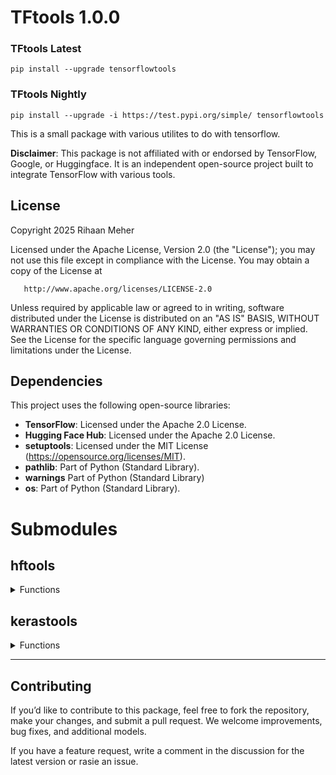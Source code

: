 # TFtools 1.0.0




### TFtools Latest




    pip install --upgrade tensorflowtools




### TFtools Nightly




    pip install --upgrade -i https://test.pypi.org/simple/ tensorflowtools




This is a small package with various utilites to do with tensorflow.












**Disclaimer**: This package is not affiliated with or endorsed by TensorFlow, Google, or Huggingface. It is an independent open-source project built to integrate TensorFlow with various tools.




## License




Copyright 2025 Rihaan Meher




   Licensed under the Apache License, Version 2.0 (the "License");
   you may not use this file except in compliance with the License.
   You may obtain a copy of the License at




       http://www.apache.org/licenses/LICENSE-2.0




   Unless required by applicable law or agreed to in writing, software
   distributed under the License is distributed on an "AS IS" BASIS,
   WITHOUT WARRANTIES OR CONDITIONS OF ANY KIND, either express or implied.
   See the License for the specific language governing permissions and
   limitations under the License.




## Dependencies




This project uses the following open-source libraries:




- **TensorFlow**: Licensed under the Apache 2.0 License.
- **Hugging Face Hub**: Licensed under the Apache 2.0 License.
- **setuptools**: Licensed under the MIT License (https://opensource.org/licenses/MIT).
- **pathlib**: Part of Python (Standard Library).
- **warnings** Part of Python (Standard Library)
- **os**: Part of Python (Standard Library).












# Submodules




## hftools




<details>
<summary>Functions</summary>




---
<details>
<summary>get_model_folder(username, repository)</summary>


Returns the path where a model downloaded with tensorflowtools.hftools.download_model_from_huggingface would be stored.


</details>


<details>
<summary>download_model_from_huggingface(username, repository, model_filename)</summary>




This downloads a model named the model_filename parameter from huggingface along with the config.json and preprocessorconfig.json files to the tensorflowtools data directory. It can be used with the load_from_hf_cache function in the kerastools submodule




##### Example




    import tensorflowtools
    tensorflowtools.hftools.download_model_from_huggingface("sharktide", "recyclebot0", "tf_model.h5")
    model = tensorflowtools.kerastools.load_from_hf_cache("sharktide", "recyclebot0", "tf_model.h5")
    model.summary




</details>




<details>
<summary>clear_model_cache()</summary>




This clears the model cache; all downloaded models and configuration files will be deleted




##### Example




    import tensorflowtools
    tensorflowtools.hftools.download_model_from_huggingface("sharktide", "recyclebot0", "tf_model.h5")
    model = tensorflowtools.kerastools.load_from_hf_cache("sharktide", "recyclebot0", "tf_model.h5")
    model.summary
    tensorflowtools.hftools.clear_model_cache()
    try:
        model = tensorflowtools.kerastools.load_from_hf_cache("sharktide", "recyclebot0", "tf_model.h5")
    except:
        print("It worked!")




</details>




</details>




## kerastools




<details>
<summary>Functions</summary>




---




<details>
<summary>load_from_hf_cache(username, repository, filename)</summary>




This loads a model using tf.keras.models.load_model() from tensorflowtools's cache. Use with the hftools submodule to download a model to the cache.








##### Example




    import tensorflowtools
    tensorflowtools.hftools.download_model_from_huggingface("sharktide", "recyclebot0", "sharktide/recyclebot0")
    model = tensorflowtools.kerastools.load_from_hf_cache("sharktide", "recyclebot0", "tf_model.h5")
    model.summary
</details>




<details>
<summary>default_image_augmentation(rate)</summary>




This returns a sequential model of some basic image augmentation. The rate float is the amount of augmentation that should be applied. An average rate is 0.2.




##### Example




    import tensorflowtools




    model = tf.keras.Sequential([
        tensorflowtools.kerastools.default_image_augmentation(0.2),
        #rest of your layers here
    ])




</details>




<details>
<summary>basic_ffnn(input_dim, output_dim, loss, compile_model=True)</summary>




This returns a very basic fully connected neural network. The input dimensions are the dimensions for the first dense layer, the output dimensions are the dimensions for the last dense layer, the loss is the loss function to be used if compile_model is set to true. If you aren't planning to compile the model, still pick as loss function.




##### Example




    # Example usage of the basic FFNN
    from tensorflow.keras.datasets import mnist
    from tensorflow.keras.utils import to_categorical




    # Load and preprocess data
    (x_train, y_train), (x_test, y_test) = mnist.load_data()
    x_train = x_train.reshape(-1, 28*28) / 255.0
    x_test = x_test.reshape(-1, 28*28) / 255.0
    y_train = to_categorical(y_train, 10)
    y_test = to_categorical(y_test, 10)




    # Create and compile the model
    model = basic_ffnn(input_dim=28*28, output_dim=10, 'categorical_crossentropy')




    # Train the model
    model.fit(x_train, y_train, epochs=10, batch_size=32)




</details>




<details>
<summary>basic_cnn(input_shape, num_classes, loss, compile_model=True)</summary>




This returns a basic convolutional neural network for image classification. The input dimensions are the dimensions for the first convolutional layer, the number of classes is used in the last dense layer. the actication of the last layer will automatically be switched between sigmoid and softmax depending on the type of classification.




##### Example




    # Example usage of the basic CNN
    from tensorflow.keras.datasets import mnist
    from tensorflow.keras.utils import to_categorical




    # Load and preprocess data
    (x_train, y_train), (x_test, y_test) = mnist.load_data()
    x_train = x_train.reshape(-1, 28, 28, 1) / 255.0
    x_test = x_test.reshape(-1, 28, 28, 1) / 255.0
    y_train = to_categorical(y_train, 10)
    y_test = to_categorical(y_test, 10)




    # Create and compile the model
    model = basic_cnn(input_shape=(28, 28, 1), num_classes=10, 'sparse_categorical_crossentropy')




    # Train the model
    model.fit(x_train, y_train, epochs=10, batch_size=32)




</details>




<details>
<summary>basic_lstm(input_shape, output_dim, loss, activation, compile_model=True)</summary>




Gives basic starter architecture for a lstm model.
:param input_shape: Input shape for the first lstm layer
:param output_dim: Output dimensions of final dense.
:param loss: Loss function
:param activation: The activation function for the last dense layer.
:param compile_model: Optionally compiles the model.
:return: Generated lstm model with optional compilation.




##### Example




    # Example usage of the basic LSTM model
    from tensorflow.keras.datasets import imdb
    from tensorflow.keras.preprocessing.sequence import pad_sequences




    # Load and preprocess data
    (x_train, y_train), (x_test, y_test) = imdb.load_data()
    x_train = pad_sequences(x_train, maxlen=500)
    x_test = pad_sequences(x_test, maxlen=500)




    # Create and compile the model
    model = basic_lstm(input_shape=(500, ), output_dim=1, 'categorical_crossentropy', 'softmax')




    # Train the model
    model.fit(x_train, y_train, epochs=5, batch_size=64)




</details>




<details>
<summary>basic_autoencoder(input_shape, compile_model=True)</summary>




Gives basic starter architecture for a basic autencoder model.
:param input_shape: Input shape for the first conv2d layer
:param compile_model: Optionally compiles the model with mse loss.
:return: Generated lstm model with optional compilation.




##### Example
    # Example usage of the basic Autoencoder
    from tensorflow.keras.datasets import mnist




    # Load and preprocess data
    (x_train, _), (x_test, _) = mnist.load_data()
    x_train = x_train.reshape(-1, 28, 28, 1) / 255.0
    x_test = x_test.reshape(-1, 28, 28, 1) / 255.0




    # Create and compile the model
    model = basic_autoencoder(input_shape=(28, 28, 1))




    # Train the model
    model.fit(x_train, x_train, epochs=10, batch_size=128)




</details>








</details>








---








## Contributing




If you’d like to contribute to this package, feel free to fork the repository, make your changes, and submit a pull request. We welcome improvements, bug fixes, and additional models.




If you have a feature request, write a comment in the discussion for the latest version or rasie an issue.

